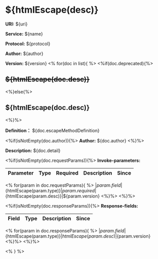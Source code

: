 # ${htmlEscape(desc)}

**URI:** ${uri}

**Service:** ${name}

**Protocol:** ${protocol}

**Author:** ${author}

**Version:** ${version}
<%
for(doc in list){
%>
<%if(doc.deprecated){%>

## ~~${htmlEscape(doc.desc)}~~

<%}else{%>

## ${htmlEscape(doc.desc)}

<%}%>

**Definition：** ${doc.escapeMethodDefinition}

<%if(isNotEmpty(doc.author)){%>
**Author:** ${doc.author}
<%}%>

**Description:** ${doc.detail}

<%if(isNotEmpty(doc.requestParams)){%>
**Invoke-parameters:**

| Parameter | Type | Required | Description | Since |
|-----------|------|----------|-------------|-------|
<%
for(param in doc.requestParams){
%>
|${param.field}|${htmlEscape(param.type)}|${param.required}|${htmlEscape(param.desc)}|${param.version}
<%}%>
<%}%>

<%if(isNotEmpty(doc.responseParams)){%>
**Response-fields:**

| Field | Type | Description | Since |
|-------|------|-------------|-------|
<%
for(param in doc.responseParams){
%>
|${param.field}|${htmlEscape(param.type)}|${htmlEscape(param.desc)}|${param.version}
<%}%>
<%}%>

<% } %>



